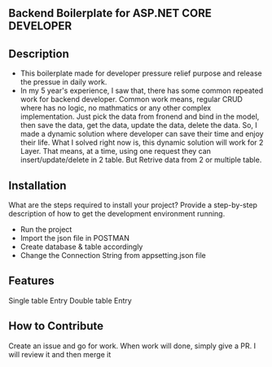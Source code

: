 ## Backend Boilerplate for ASP.NET CORE DEVELOPER

## Description

- This boilerplate made for developer pressure relief purpose and release the pressue in daily work.
- In my 5 year's experience, I saw that, there has some common repeated work for backend developer. Common work means, regular CRUD where has no logic, no mathmatics or any other complex implementation. Just pick the data from fronend and bind in the model, then save the data, get the data, update the data, delete the data. So, I made a dynamic solution where developer can save their time and enjoy their life. What I solved right now is, this dynamic solution will work for 2 Layer. That means, at a time, using one request they can insert/update/delete in 2 table. But Retrive data from 2 or multiple table.


## Installation

What are the steps required to install your project? Provide a step-by-step description of how to get the development environment running.

- Run the project
- Import the json file in POSTMAN
- Create database & table accordingly
- Change the Connection String from appsetting.json file

## Features

Single table Entry
Double table Entry


## How to Contribute

Create an issue and go for work. When work will done, simply give a PR. I will review it and then merge it
